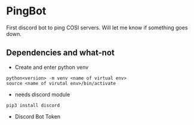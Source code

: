 # PingBot

First discord bot to ping COSI servers. Will let me know if something goes down. 

## Dependencies and what-not
- Create and enter python venv
```
python<version> -m venv <name of virtual env>
source <name of virutal env>/bin/activate
```
- needs discord module
```
pip3 install discord
```
- Discord Bot Token
